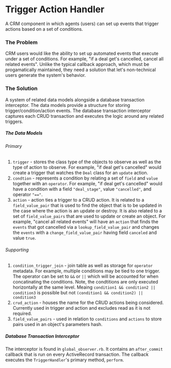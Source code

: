 # Trigger Action Handler
A CRM component in which agents (users) can set up events that trigger actions based on a set of conditions.

### The Problem
CRM users would like the ability to set up automated events that execute under a set of conditions. For example, "if a deal get's cancelled, cancel all related events". Unlike the typical callback approach, which must be progamatically maintained, they need a solution that let's non-technical users generate the system's behavior.

### The Solution
A system of related data models alongside a database transaction interceptor. The data models provide a structure for storing trigger/condition/action events. The database transaction interceptor captures each CRUD transaction and executes the logic around any related triggers.

##### The Data Models

###### Primary

1. `trigger` - stores the class type of the objects to observe as well as the type of action to observe. For example, "if deal get's cancelled" would create a trigger that watches the `Deal` class for an `update` action.
2. `condtion` - represents a condition by relating a set of `field` and `value` together with an `operator`. For example, "if deal get's cancelled" would have a condition with a field `"deal_stage"`, value `"cancelled"`, and operator `"=="`.
3. `action` - action ties a trigger to a CRUD action. It is related to a `field_value_pair` that is used to find the object that is to be updated in the case where the action is an update or destroy. It is also related to a set of `field_value_pairs` that are used to update or create an object. For example, "cancel all related events" will have an `action` that finds the `events` that got cancelled via a `lookup_field_value_pair` and changes the `events` with a `change_field_value_pair` having field `canceled` and value `true`.

###### Supporting

1. `condition_trigger_join` - join table as well as storage for `operator` metadata. For example, multiple conditions may be tied to one trigger. The operator can be set to `&&` or `||` which will be accounted for when concatinating the conditions. Note, the condtitions are only executed horizontally at the same level. Meaing `condition1 && condition2 || condition3` is possible but not `(condition1 && condition2) || condition3`
2. `crud_action` - houses the name for the CRUD actions being considered. Currently used in trigger and action and excludes read as it is not required.
3. `field_value_pairs` - used in relation to `conditions` and `actions` to store pairs used in an object's parameters hash.

##### Database Transaction Interceptor

The interceptor is found in `global_observer.rb`. It contains an `after_commit` callback that is run on every ActiveRecord transaction. The callback executes the `TriggerHandler`'s primary method, `perform`.